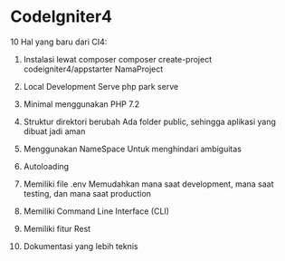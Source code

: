 # CodeIgniter4

10 Hal yang baru dari CI4:
1) Instalasi lewat composer
   composer create-project codeigniter4/appstarter NamaProject
   
2) Local Development Serve
   php park serve
   
3) Minimal menggunakan PHP 7.2

4) Struktur direktori berubah
   Ada folder public, sehingga aplikasi yang dibuat jadi aman

5) Menggunakan NameSpace
   Untuk menghindari ambiguitas
   
6) Autoloading

7) Memiliki file .env
   Memudahkan mana saat development, mana saat testing, dan mana saat production
   
8) Memiliki Command Line Interface (CLI)
   
9) Memiliki fitur Rest
   
10) Dokumentasi yang lebih teknis
   
